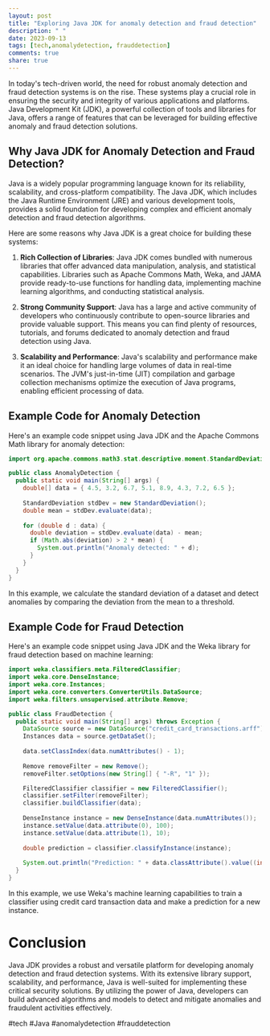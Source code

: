 ```yaml
---
layout: post
title: "Exploring Java JDK for anomaly detection and fraud detection"
description: " "
date: 2023-09-13
tags: [tech,anomalydetection, frauddetection]
comments: true
share: true
---
```


In today's tech-driven world, the need for robust anomaly detection and fraud detection systems is on the rise. These systems play a crucial role in ensuring the security and integrity of various applications and platforms. Java Development Kit (JDK), a powerful collection of tools and libraries for Java, offers a range of features that can be leveraged for building effective anomaly and fraud detection solutions.

## Why Java JDK for Anomaly Detection and Fraud Detection?

Java is a widely popular programming language known for its reliability, scalability, and cross-platform compatibility. The Java JDK, which includes the Java Runtime Environment (JRE) and various development tools, provides a solid foundation for developing complex and efficient anomaly detection and fraud detection algorithms.

Here are some reasons why Java JDK is a great choice for building these systems:

1. **Rich Collection of Libraries**: Java JDK comes bundled with numerous libraries that offer advanced data manipulation, analysis, and statistical capabilities. Libraries such as Apache Commons Math, Weka, and JAMA provide ready-to-use functions for handling data, implementing machine learning algorithms, and conducting statistical analysis.

2. **Strong Community Support**: Java has a large and active community of developers who continuously contribute to open-source libraries and provide valuable support. This means you can find plenty of resources, tutorials, and forums dedicated to anomaly detection and fraud detection using Java.

3. **Scalability and Performance**: Java's scalability and performance make it an ideal choice for handling large volumes of data in real-time scenarios. The JVM's just-in-time (JIT) compilation and garbage collection mechanisms optimize the execution of Java programs, enabling efficient processing of data.

## Example Code for Anomaly Detection

Here's an example code snippet using Java JDK and the Apache Commons Math library for anomaly detection:

```java
import org.apache.commons.math3.stat.descriptive.moment.StandardDeviation;

public class AnomalyDetection {
  public static void main(String[] args) {
    double[] data = { 4.5, 3.2, 6.7, 5.1, 8.9, 4.3, 7.2, 6.5 };
    
    StandardDeviation stdDev = new StandardDeviation();
    double mean = stdDev.evaluate(data);
    
    for (double d : data) {
      double deviation = stdDev.evaluate(data) - mean;
      if (Math.abs(deviation) > 2 * mean) {
        System.out.println("Anomaly detected: " + d);
      }
    }
  }
}
```

In this example, we calculate the standard deviation of a dataset and detect anomalies by comparing the deviation from the mean to a threshold.

## Example Code for Fraud Detection

Here's an example code snippet using Java JDK and the Weka library for fraud detection based on machine learning:

```java
import weka.classifiers.meta.FilteredClassifier;
import weka.core.DenseInstance;
import weka.core.Instances;
import weka.core.converters.ConverterUtils.DataSource;
import weka.filters.unsupervised.attribute.Remove;

public class FraudDetection {
  public static void main(String[] args) throws Exception {
    DataSource source = new DataSource("credit_card_transactions.arff");
    Instances data = source.getDataSet();
    
    data.setClassIndex(data.numAttributes() - 1);
    
    Remove removeFilter = new Remove();
    removeFilter.setOptions(new String[] { "-R", "1" });

    FilteredClassifier classifier = new FilteredClassifier();
    classifier.setFilter(removeFilter);
    classifier.buildClassifier(data);
    
    DenseInstance instance = new DenseInstance(data.numAttributes());
    instance.setValue(data.attribute(0), 100);
    instance.setValue(data.attribute(1), 10);
    
    double prediction = classifier.classifyInstance(instance);
    
    System.out.println("Prediction: " + data.classAttribute().value((int) prediction));
  }
}
```

In this example, we use Weka's machine learning capabilities to train a classifier using credit card transaction data and make a prediction for a new instance.

# Conclusion

Java JDK provides a robust and versatile platform for developing anomaly detection and fraud detection systems. With its extensive library support, scalability, and performance, Java is well-suited for implementing these critical security solutions. By utilizing the power of Java, developers can build advanced algorithms and models to detect and mitigate anomalies and fraudulent activities effectively.

#tech #Java #anomalydetection #frauddetection